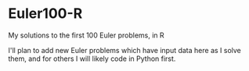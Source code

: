 # Euler100-R
My solutions to the first 100 Euler problems, in R

I'll plan to add new Euler problems which have input data here as I solve them, and for others I will likely code in Python first. 
